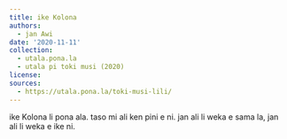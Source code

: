 ```yaml
---
title: ike Kolona
authors:
  - jan Awi
date: '2020-11-11'
collection:
  - utala.pona.la
  - utala pi toki musi (2020)
license:
sources:
  - https://utala.pona.la/toki-musi-lili/
---
```


ike Kolona li pona ala.
taso mi ali ken pini e ni.
jan ali li weka e sama la,
jan ali li weka e ike ni.
